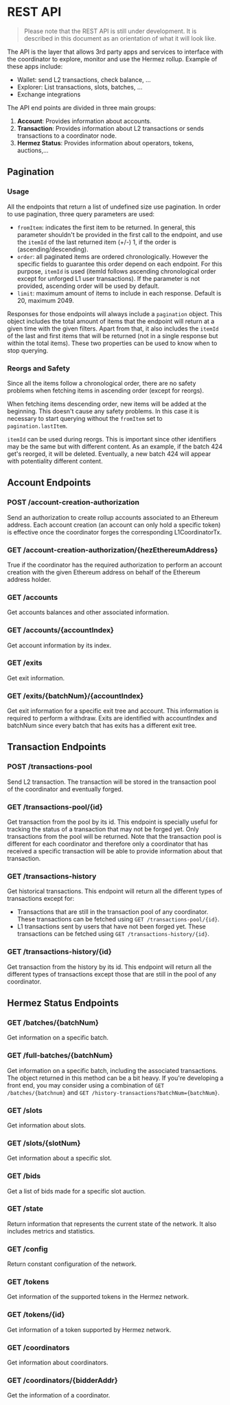 # REST API

> Please note that the REST API is still under development. It is described in this document as an orientation of what it will look like.

The API is the layer that allows 3rd party apps and services to interface with the coordinator to explore, monitor and use the Hermez rollup.
Example of these apps include:
* Wallet: send L2 transactions, check balance, ...
* Explorer: List transactions, slots, batches, ...
* Exchange integrations


The API end points are divided in three main groups:
1. **Account**: Provides information about accounts.
2. **Transaction**: Provides information about L2 transactions or sends transactions to a coordinator node.
3. **Hermez Status**: Provides information about operators, tokens, auctions,...

    
## Pagination
    
### Usage

All the endpoints that return a list of undefined size use pagination. 
In order to use pagination, three query parameters are used:
* `fromItem`: indicates the first item to be returned. In general, this parameter shouldn't be provided in the first call to the endpoint, and use the `itemId` of the last returned item (+/-) 1, if the order is (ascending/descending).
* `order`: all paginated items are ordered chronologically. However the specific fields to guarantee this order depend on each endpoint. For this purpose, `itemId` is used (itemId follows ascending chronological order except for unforged L1 user transactions). If the parameter is not provided, ascending order will be used by default. 
* `limit`: maximum amount of items to include in each response. Default is 20, maximum 2049.
    
Responses for those endpoints will always include a `pagination` object. This object includes the total amount of items that the endpoint will return at a given time with the given filters. Apart from that, it also includes the `itemId` of the last and first items that will be returned (not in a single response but within the total items). These two properties can be used to know when to stop querying. 

### Reorgs and Safety

Since all the items follow a chronological order, there are no safety problems when fetching items in ascending order (except for reorgs).

When fetching items descending order, new items will be added at the beginning. This doesn't cause any safety problems. In this case it is necessary to start querying without the `fromItem` set to `pagination.lastItem`.

`itemId` can be used during reorgs. This is important since other identifiers may be the same but with different content. As an example, if the batch 424 get's reorged, it will be deleted. Eventually, a new batch 424 will appear with potentiality different content.

## Account Endpoints
### POST /account-creation-authorization
Send an authorization to create rollup accounts associated to an Ethereum address. Each account creation (an account can only hold a specific token) is effective once the coordinator forges the corresponding L1CoordinatorTx.

### GET /account-creation-authorization/{hezEthereumAddress}
True if the coordinator has the required authorization to perform an account creation with the given Ethereum address on behalf of the Ethereum address holder.

### GET /accounts
Get accounts balances and other associated information.

### GET /accounts/{accountIndex}
Get account information by its index.

### GET /exits
Get exit information. 

### GET /exits/{batchNum}/{accountIndex}
Get exit information for a specific exit tree and account. This information is required to perform a withdraw. Exits are identified with accountIndex and batchNum since every batch that has exits has a different exit tree.

## Transaction Endpoints
### POST /transactions-pool
Send L2 transaction. The transaction will be stored in the transaction pool of the coordinator and eventually forged.

### GET /transactions-pool/{id}
Get transaction from the pool by its id. This endpoint is specially useful for tracking the status of a transaction that may not be forged yet.
Only transactions from the pool will be returned.
Note that the transaction pool is different for each coordinator and therefore only a coordinator that has received a specific transaction
will be able to provide information about that transaction.

### GET /transactions-history
Get historical transactions. This endpoint will return all the different types of transactions except for:
- Transactions that are still in the transaction pool of any coordinator. These transactions can be fetched using `GET /transactions-pool/{id}`.
- L1 transactions sent by users that have not been forged yet. These transactions can be fetched using `GET /transactions-history/{id}`.

### GET /transactions-history/{id}
Get transaction from the history by its id. This endpoint will return all the different types of transactions except those that are still in the pool of any coordinator.

## Hermez Status Endpoints
### GET /batches/{batchNum}
Get information on a specific batch.

### GET /full-batches/{batchNum}
Get information on a specific batch, including the associated transactions. The object returned in this method can be a bit heavy. 
If you're developing a front end, you may consider using a combination of `GET /batches/{batchnum}` and `GET /history-transactions?batchNum={batchNum}`.

### GET /slots
Get information about slots.

### GET /slots/{slotNum}
Get information about a specific slot.

### GET /bids
Get a list of bids made for a specific slot auction.

### GET /state
Return information that represents the current state of the network. It also includes metrics and statistics.

### GET /config
Return constant configuration of the network.

### GET /tokens
Get information of the supported tokens in the Hermez network.

### GET /tokens/{id}
Get information of a token supported by Hermez network.

### GET /coordinators
Get information about coordinators.

### GET /coordinators/{bidderAddr}
Get the information of a coordinator.


